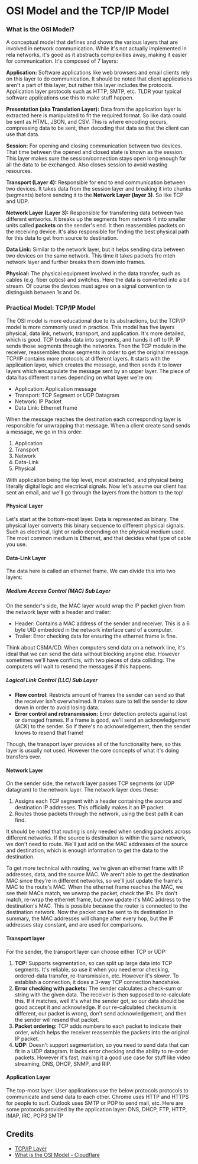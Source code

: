 # OSI Model and the TCP/IP Model


### What is the OSI Model?
A conceptual model that defines and shows the various layers that are involved in network communication. While it's not actually implemented in rela networks, it's good as it abstracts complexities away, making it easier for communication. It's composed of 7 layers:

**Application:** Software applications like web browsers and email clients rely on this layer to do communication. It should be noted that client applications aren't a part of this layer, but rather this layer includes the protocols. Application layer protocols such as HTTP, SMTP, etc. TLDR your typical software applications use this to make stuff happen.

**Presentation (aka Translation Layer):** Data from the application layer is extracted here is manipulated to fit the required format. So like data could be sent as HTML, JSON, and CSV. This is where encoding occurs, compressing data to be sent, then decoding that data so that the client can use that data.

**Session:** For opening and closing communication between two devices. That time between the opened and closed state is known as the session. This layer makes sure the session/connection stays open long enough for all the data to be exchanged. Also closes session to avoid wasting resources.

**Transport (Layer 4):** Responsible for end to end communication between two devices. It takes data from the session layer and breaking it into chunks (segments) before sending it to the **Network Layer (layer 3)**. So like TCP and UDP.

**Network Layer (Layer 3):** Responsible for transferring data between two different entworks. It breaks up the segments from network 4 into smaller units called **packets** on the sender's end. It then reassembles packets on the receiving device. It's also responsible for finding the best physical path for this data to get from source to destination.

**Data Link:** Similar to the network layer, but it helps sending data between two devices on the same network. This time it takes packets fro mteh network layer and further breaks them down into frames.

**Physical:** The physical equipment involved in the data transfer, such as cables (e.g. fiber optics) and switches. Here the data is converted into a bit stream. Of course the devices must agree on a signal convention to distinguish between 1s and 0s.

### Practical Model: TCP/IP Model
The OSI model is more educational due to its abstractions, but the TCP/IP model is more commonly used in practice. This model has five layers physical, data link, network, transport, and application. It's more detailed, which is good. TCP breaks data into segments, and hands it off to IP. IP sends those segments through the networks. Then the TCP module in the receiver, reassembles those segments in order to get the original message. TCP/IP contains more protocols at different layers. It starts with the application layer, which creates the message, and then sends it to lower layers which encapsulate the message sent by an upper layer. The piece of data has different names depending on what layer we're on:
- Application: Application message
- Transport: TCP Segment or UDP Datagram
- Network: IP Packet
- Data Link: Ethernet frame

When the message reaches the destination each corresponding layer is responsible for unwrapping that message. When a client create sand sends a message, we go in this order:
1. Application
2. Transport
3. Network
4. Data-Link
5. Physical 

With application being the top level, most abstracted, and physical being literally digital logic and electrical signals. Now let's assume our client has sent an email, and we'll go through the layers from the bottom to the top!

#### Physical Layer
Let's start at the bottom-most layer. Data is represented as binary. The physical layer converts this binary sequence to different physical signals. Such as electrical, light or radio depending on the physical medium used. The most common medium is Ethernet, and that decides what type of cable you use.

#### Data-Link Layer
The data here is called an ethernet frame. We can divide this into two layers:

##### Medium Access Control (MAC) Sub Layer
On the sender's side, the MAC layer would wrap the IP packet given from the network layer with a header and trailer:
- Header: Contains a MAC address of the sender and receiver. This is a 6 byte UID embedded in the network interface card of a computer. 
- Trailer: Error checking data for ensuring the ethernet frame is fine.

Think about CSMA/CD. When computers send data on a network line, it's ideal that we can send the data without blocking anyone else. However sometimes we'll have conflicts, with two pieces of data colliding. The computers will wait to resend the messages if this happens.

##### Logical Link Control (LLC) Sub Layer
- **Flow control:** Restricts amount of frames the sender can send so that the receiver isn't overwhelmed. It makes sure to tell the sender to slow down in order to avoid losing data.
- **Error control and retransmission:** Error detection protects against lost or damaged frames. If a frame is good, we'll send an acknowledgement (ACK) to the sender. So if there's no acknowledgement, then the sender knows to resend that frame!

Though, the transport layer provides all of the functionality here, so this layer is usually not used. However the core concepts of what it's doing transfers over.

#### Network Layer
On the sender side, the network layer passes TCP segments (or UDP datagram) to the network layer. The network layer does these:
1. Assigns each TCP segment with a header containing the source and destination IP addresses. This officially makes it an IP packet.
2. Routes those packets through the network, using the best path it can find.

It should be noted that routing is only needed when sending packets across different networks. If the source is destination is within the same network, we don't need to route. We'll just add on the MAC addresses of the source and destination, which is enough information to get the data to the destination.

To get more technical with routing, we're given an ethernet frame with IP addresses, data, and the source MAC. We aren't able to get the destination MAC since they're in different networks, so we'll just update the frame's MAC to the route's MAC. When the ethernet frame reaches the MAC, we see their MACs match, we unwrap the packet, check the IPs. IPs don't match, re-wrap the ethernet frame, but now update it's MAC address to the destination's MAC. This is possible because the router is connected to the destination network. Now the packet can be sent to its destination.In summary, the MAC addresses will change after every hop, but the IP addresses stay constant, and are used for comparisons.

#### Transport layer
For the sender, the transport layer can choose either TCP or UDP:
1. **TCP:** Supports segmentation, so can split up large data into TCP segments. It's reliable, so use it when you need error checking, ordered-data transfer, re-transmission, etc. However it's slower. To establish a connection, it does a 3-way TCP connection handshake. 
  1. **Error checking with packets:** The sender calculates a check-sum or string with the given data. The receiver is then supposed to re-calculate this. If it matches, well it's what the sender got, so our data should be good accept it and acknowledge. If our re-calculated checksum is different, our packet is wrong, don't send acknowledgement, and then the sender will resend that packet. 
  2. **Packet ordering:** TCP adds numbers to each packet to indicate their order, which helps the receiver reassemble the packets into the original IP packet. 
2. **UDP:** Doesn't support segmentation, so you need to send data that can fit in a UDP datagram. It lacks error checking and the ability to re-order packets. However it's fast, making it a good use case for stuff like video streaming, DNS, DHCP, SNMP, and RIP.

#### Application Layer
The top-most layer. User applications use the below protocols protocols to communicate and send data to each other. Chrome uses HTTP and HTTPS for people to surf. Outlook uses SMTP or POP to send mail, etc. Here are some protocols provided by the application layer: DNS, DHCP, FTP, HTTP, IMAP, IRC, POP3 SMTP

## Credits
- [TCP/IP Layer](https://youtu.be/2QGgEk20RXM?si=6fCc_2fNvVtqzaRJ)
- [What is the OSI Model - Cloudflare](https://www.cloudflare.com/learning/ddos/glossary/open-systems-interconnection-model-osi/)